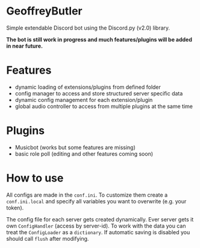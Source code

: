 # GeoffreyButler
Simple extendable Discord bot using the Discord.py (v2.0) library.

**The bot is still work in progress and much features/plugins will be added in near future.**

# Features
 * dynamic loading of  extensions/plugins from defined folder
 * config manager to access and store structured server specific data
 * dynamic config management for each extension/plugin
 * global audio controller to access from multiple plugins at the same time
 
# Plugins
 * Musicbot (works but some features are missing)
 * basic role poll (editing and other features coming soon)

# How to use
All configs are made in the `conf.ini`. To customize them create a `conf.ini.local` and specify all
variables you want to overwrite (e.g. your token).

The config file for each server gets created dynamically. Ever server gets it own `ConfigHandler` (access by server-id).
To work with the data you can treat the `ConfigLoader` as a `dictionary`. If automatic saving is disabled you should
 call `flush` after modifying.
 